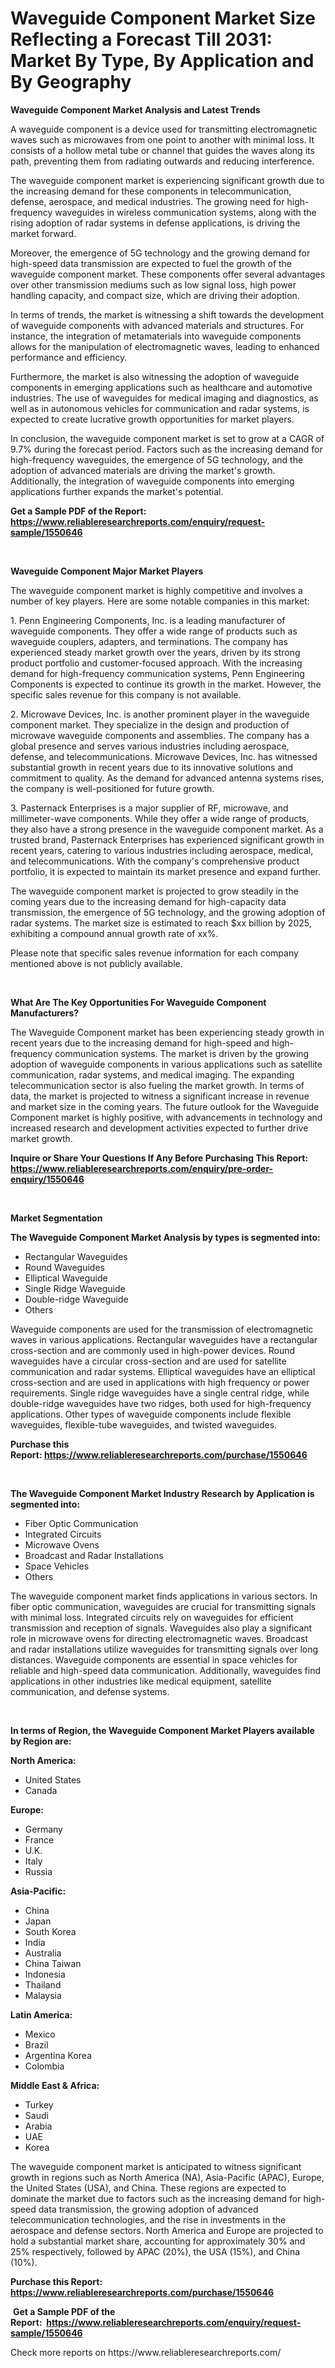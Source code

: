 <p><h1>Waveguide Component Market Size Reflecting a Forecast Till 2031: Market By Type, By Application and By Geography</h1></p><p><strong>Waveguide Component Market Analysis and Latest Trends</strong></p>
<p><p>A waveguide component is a device used for transmitting electromagnetic waves such as microwaves from one point to another with minimal loss. It consists of a hollow metal tube or channel that guides the waves along its path, preventing them from radiating outwards and reducing interference.</p><p>The waveguide component market is experiencing significant growth due to the increasing demand for these components in telecommunication, defense, aerospace, and medical industries. The growing need for high-frequency waveguides in wireless communication systems, along with the rising adoption of radar systems in defense applications, is driving the market forward.</p><p>Moreover, the emergence of 5G technology and the growing demand for high-speed data transmission are expected to fuel the growth of the waveguide component market. These components offer several advantages over other transmission mediums such as low signal loss, high power handling capacity, and compact size, which are driving their adoption.</p><p>In terms of trends, the market is witnessing a shift towards the development of waveguide components with advanced materials and structures. For instance, the integration of metamaterials into waveguide components allows for the manipulation of electromagnetic waves, leading to enhanced performance and efficiency.</p><p>Furthermore, the market is also witnessing the adoption of waveguide components in emerging applications such as healthcare and automotive industries. The use of waveguides for medical imaging and diagnostics, as well as in autonomous vehicles for communication and radar systems, is expected to create lucrative growth opportunities for market players.</p><p>In conclusion, the waveguide component market is set to grow at a CAGR of 9.7% during the forecast period. Factors such as the increasing demand for high-frequency waveguides, the emergence of 5G technology, and the adoption of advanced materials are driving the market's growth. Additionally, the integration of waveguide components into emerging applications further expands the market's potential.</p></p>
<p><strong>Get a Sample PDF of the Report:&nbsp; <a href="https://www.reliableresearchreports.com/enquiry/request-sample/1550646">https://www.reliableresearchreports.com/enquiry/request-sample/1550646</a></strong></p>
<p>&nbsp;</p>
<p><strong>Waveguide Component Major Market Players</strong></p>
<p><p>The waveguide component market is highly competitive and involves a number of key players. Here are some notable companies in this market:</p><p>1. Penn Engineering Components, Inc. is a leading manufacturer of waveguide components. They offer a wide range of products such as waveguide couplers, adapters, and terminations. The company has experienced steady market growth over the years, driven by its strong product portfolio and customer-focused approach. With the increasing demand for high-frequency communication systems, Penn Engineering Components is expected to continue its growth in the market. However, the specific sales revenue for this company is not available.</p><p>2. Microwave Devices, Inc. is another prominent player in the waveguide component market. They specialize in the design and production of microwave waveguide components and assemblies. The company has a global presence and serves various industries including aerospace, defense, and telecommunications. Microwave Devices, Inc. has witnessed substantial growth in recent years due to its innovative solutions and commitment to quality. As the demand for advanced antenna systems rises, the company is well-positioned for future growth.</p><p>3. Pasternack Enterprises is a major supplier of RF, microwave, and millimeter-wave components. While they offer a wide range of products, they also have a strong presence in the waveguide component market. As a trusted brand, Pasternack Enterprises has experienced significant growth in recent years, catering to various industries including aerospace, medical, and telecommunications. With the company's comprehensive product portfolio, it is expected to maintain its market presence and expand further.</p><p>The waveguide component market is projected to grow steadily in the coming years due to the increasing demand for high-capacity data transmission, the emergence of 5G technology, and the growing adoption of radar systems. The market size is estimated to reach $xx billion by 2025, exhibiting a compound annual growth rate of xx%.</p><p>Please note that specific sales revenue information for each company mentioned above is not publicly available.</p></p>
<p>&nbsp;</p>
<p><strong>What Are The Key Opportunities For Waveguide Component Manufacturers?</strong></p>
<p><p>The Waveguide Component market has been experiencing steady growth in recent years due to the increasing demand for high-speed and high-frequency communication systems. The market is driven by the growing adoption of waveguide components in various applications such as satellite communication, radar systems, and medical imaging. The expanding telecommunication sector is also fueling the market growth. In terms of data, the market is projected to witness a significant increase in revenue and market size in the coming years. The future outlook for the Waveguide Component market is highly positive, with advancements in technology and increased research and development activities expected to further drive market growth.</p></p>
<p><strong>Inquire or Share Your Questions If Any Before Purchasing This Report: <a href="https://www.reliableresearchreports.com/enquiry/pre-order-enquiry/1550646">https://www.reliableresearchreports.com/enquiry/pre-order-enquiry/1550646</a></strong></p>
<p>&nbsp;</p>
<p><strong>Market Segmentation</strong></p>
<p><strong>The Waveguide Component Market Analysis by types is segmented into:</strong></p>
<p><ul><li>Rectangular Waveguides</li><li>Round Waveguides</li><li>Elliptical Waveguide</li><li>Single Ridge Waveguide</li><li>Double-ridge Waveguide</li><li>Others</li></ul></p>
<p><p>Waveguide components are used for the transmission of electromagnetic waves in various applications. Rectangular waveguides have a rectangular cross-section and are commonly used in high-power devices. Round waveguides have a circular cross-section and are used for satellite communication and radar systems. Elliptical waveguides have an elliptical cross-section and are used in applications with high frequency or power requirements. Single ridge waveguides have a single central ridge, while double-ridge waveguides have two ridges, both used for high-frequency applications. Other types of waveguide components include flexible waveguides, flexible-tube waveguides, and twisted waveguides.</p></p>
<p><strong>Purchase this Report:&nbsp;<a href="https://www.reliableresearchreports.com/purchase/1550646">https://www.reliableresearchreports.com/purchase/1550646</a></strong></p>
<p>&nbsp;</p>
<p><strong>The Waveguide Component Market Industry Research by Application is segmented into:</strong></p>
<p><ul><li>Fiber Optic Communication</li><li>Integrated Circuits</li><li>Microwave Ovens</li><li>Broadcast and Radar Installations</li><li>Space Vehicles</li><li>Others</li></ul></p>
<p><p>The waveguide component market finds applications in various sectors. In fiber optic communication, waveguides are crucial for transmitting signals with minimal loss. Integrated circuits rely on waveguides for efficient transmission and reception of signals. Waveguides also play a significant role in microwave ovens for directing electromagnetic waves. Broadcast and radar installations utilize waveguides for transmitting signals over long distances. Waveguide components are essential in space vehicles for reliable and high-speed data communication. Additionally, waveguides find applications in other industries like medical equipment, satellite communication, and defense systems.</p></p>
<p>&nbsp;</p>
<p><strong>In terms of Region, the Waveguide Component Market Players available by Region are:</strong></p>
<p>
    <p> <strong> North America: </strong>
        <ul>
            <li>United States</li>
            <li>Canada</li>
        </ul>
        </p> 
    <p> <strong> Europe: </strong>
        <ul>
            <li>Germany</li>
            <li>France</li>
            <li>U.K.</li>
            <li>Italy</li>
            <li>Russia</li>
        </ul>
        </p> 
    <p> <strong> Asia-Pacific: </strong>
        <ul>
            <li>China</li>
            <li>Japan</li>
            <li>South Korea</li>
            <li>India</li>
            <li>Australia</li>
            <li>China Taiwan</li>
            <li>Indonesia</li>
            <li>Thailand</li>
            <li>Malaysia</li>
        </ul>
        </p> 
    <p> <strong> Latin America: </strong>
        <ul>
            <li>Mexico</li>
            <li>Brazil</li>
            <li>Argentina Korea</li>
            <li>Colombia</li>
        </ul>
        </p> 
    <p> <strong> Middle East & Africa: </strong>
        <ul>
            <li>Turkey</li>
            <li>Saudi</li>
            <li>Arabia</li>
            <li>UAE</li>
            <li>Korea</li>
        </ul>
    </p>
    </p>
<p><p>The waveguide component market is anticipated to witness significant growth in regions such as North America (NA), Asia-Pacific (APAC), Europe, the United States (USA), and China. These regions are expected to dominate the market due to factors such as the increasing demand for high-speed data transmission, the growing adoption of advanced telecommunication technologies, and the rise in investments in the aerospace and defense sectors. North America and Europe are projected to hold a substantial market share, accounting for approximately 30% and 25% respectively, followed by APAC (20%), the USA (15%), and China (10%).</p></p>
<p><strong>Purchase this Report: <a href="https://www.reliableresearchreports.com/purchase/1550646">https://www.reliableresearchreports.com/purchase/1550646</a></strong></p>
<p>&nbsp;<strong>Get a Sample PDF of the Report:&nbsp;&nbsp;<a href="https://www.reliableresearchreports.com/enquiry/request-sample/1550646">https://www.reliableresearchreports.com/enquiry/request-sample/1550646</a></strong></p>
<p><strong></strong></p>
<p>Check more reports on https://www.reliableresearchreports.com/</p>